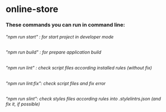 # online-store

### These commands you can run in command line: 
###### "npm run start" : for start project in developer mode
###### "npm run build" : for prepare application build 
###### "npm run lint" : check script files according installed rules (without fix)
###### "npm run lint:fix": check script files and fix error
###### "npm run slint": check styles files according rules into .stylelintrs.json (and fix it, if possible)